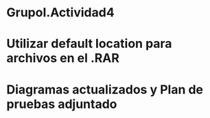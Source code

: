 # GrupoI.Actividad4
# Utilizar default location para archivos en el .RAR
# Diagramas actualizados y Plan de pruebas adjuntado
